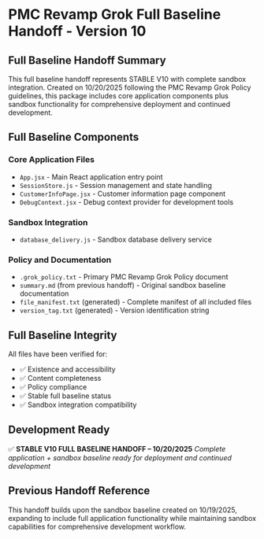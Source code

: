# PMC Revamp Grok Full Baseline Handoff - Version 10

## Full Baseline Handoff Summary

This full baseline handoff represents STABLE V10 with complete sandbox integration. Created on 10/20/2025 following the PMC Revamp Grok Policy guidelines, this package includes core application components plus sandbox functionality for comprehensive deployment and continued development.

## Full Baseline Components

### Core Application Files
- `App.jsx` - Main React application entry point
- `SessionStore.js` - Session management and state handling
- `CustomerInfoPage.jsx` - Customer information page component
- `DebugContext.jsx` - Debug context provider for development tools

### Sandbox Integration
- `database_delivery.js` - Sandbox database delivery service

### Policy and Documentation
- `.grok_policy.txt` - Primary PMC Revamp Grok Policy document
- `summary.md` (from previous handoff) - Original sandbox baseline documentation
- `file_manifest.txt` (generated) - Complete manifest of all included files
- `version_tag.txt` (generated) - Version identification string

## Full Baseline Integrity

All files have been verified for:
- ✅ Existence and accessibility
- ✅ Content completeness
- ✅ Policy compliance
- ✅ Stable full baseline status
- ✅ Sandbox integration compatibility

## Development Ready

✅ **STABLE V10 FULL BASELINE HANDOFF – 10/20/2025**
*Complete application + sandbox baseline ready for deployment and continued development*

## Previous Handoff Reference

This handoff builds upon the sandbox baseline created on 10/19/2025, expanding to include full application functionality while maintaining sandbox capabilities for comprehensive development workflow.
